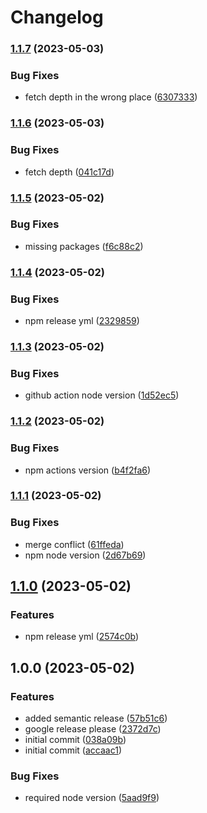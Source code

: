 # Changelog

### [1.1.7](https://www.github.com/invisibleloop/pkgbmp/compare/v1.1.6...v1.1.7) (2023-05-03)


### Bug Fixes

* fetch depth in the wrong place ([6307333](https://www.github.com/invisibleloop/pkgbmp/commit/630733393238fdcd0abe2c2d15b8f97713ec1685))

### [1.1.6](https://www.github.com/invisibleloop/pkgbmp/compare/v1.1.5...v1.1.6) (2023-05-03)


### Bug Fixes

* fetch depth ([041c17d](https://www.github.com/invisibleloop/pkgbmp/commit/041c17d25b6bb57a7504471ab21e1ebca5eab2cd))

### [1.1.5](https://www.github.com/invisibleloop/pkgbmp/compare/v1.1.4...v1.1.5) (2023-05-02)


### Bug Fixes

* missing packages ([f6c88c2](https://www.github.com/invisibleloop/pkgbmp/commit/f6c88c2563e4715355e99d134b55f9e0f1bd92a1))

### [1.1.4](https://www.github.com/invisibleloop/pkgbmp/compare/v1.1.3...v1.1.4) (2023-05-02)


### Bug Fixes

* npm release yml ([2329859](https://www.github.com/invisibleloop/pkgbmp/commit/2329859328c51e1e4a6ee568e2d589ccb1a4f60d))

### [1.1.3](https://www.github.com/invisibleloop/pkgbmp/compare/v1.1.2...v1.1.3) (2023-05-02)


### Bug Fixes

* github action node version ([1d52ec5](https://www.github.com/invisibleloop/pkgbmp/commit/1d52ec546fded86bc083ed9f507e07d4bccbd5f0))

### [1.1.2](https://www.github.com/invisibleloop/pkgbmp/compare/v1.1.1...v1.1.2) (2023-05-02)


### Bug Fixes

* npm actions version ([b4f2fa6](https://www.github.com/invisibleloop/pkgbmp/commit/b4f2fa6d0849efabd178f5fe6837ac486afb655f))

### [1.1.1](https://www.github.com/invisibleloop/pkgbmp/compare/v1.1.0...v1.1.1) (2023-05-02)


### Bug Fixes

* merge conflict ([61ffeda](https://www.github.com/invisibleloop/pkgbmp/commit/61ffeda72cfc8148306c614fb9d8b26b380c298a))
* npm node version ([2d67b69](https://www.github.com/invisibleloop/pkgbmp/commit/2d67b692721c327c8eedd6017b8f88addfbf3c1f))

## [1.1.0](https://www.github.com/invisibleloop/pkgbmp/compare/v1.0.0...v1.1.0) (2023-05-02)


### Features

* npm release yml ([2574c0b](https://www.github.com/invisibleloop/pkgbmp/commit/2574c0bd32c08d6d84b14514e300e8dfc19074cf))

## 1.0.0 (2023-05-02)


### Features

* added semantic release ([57b51c6](https://www.github.com/invisibleloop/pkgbmp/commit/57b51c62e430c072e6f89157f230bc43cb0084ef))
* google release please ([2372d7c](https://www.github.com/invisibleloop/pkgbmp/commit/2372d7c8d69c04cab9165c1345523d840f326684))
* initial commit ([038a09b](https://www.github.com/invisibleloop/pkgbmp/commit/038a09bc0077d03d9b77ba6367bdba15d24aa7aa))
* initial commit ([accaac1](https://www.github.com/invisibleloop/pkgbmp/commit/accaac18200736c796aa0c5bd6143377f4baf99c))


### Bug Fixes

* required node version ([5aad9f9](https://www.github.com/invisibleloop/pkgbmp/commit/5aad9f9b082e5fcf7ab57f52b9964fe76567a2b4))
